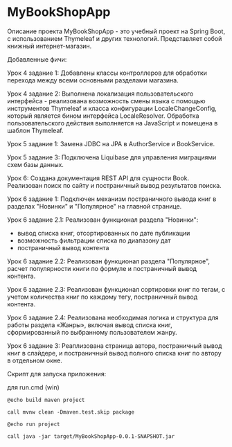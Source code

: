 # MyBookShopApp
Описание проекта
MyBookShopApp - это учебный проект на Spring Boot, с использованием Thymeleaf и других технологий. Представляет собой книжный интернет-магазин.

Добавленные фичи:

Урок 4 задание 1:
Добавлены классы контроллеров для обработки перехода между всеми основными разделами магазина.

Урок 4 задание 2:
Выполнена локализация пользовательского интерфейса - реализована возможность смены языка с помощью инструментов Thymeleaf и класса конфигурации LocaleChangeConfig, который является бином интерфейса LocaleResolver. Обработка пользовательского действия выполняется на JavaScript и помещена в шаблон Thymeleaf.

Урок 5 задание 1:
Замена JDBC на JPA в AuthorService и BookService.

Урок 5 задание 3:
Подключена Liquibase для управления миграциями схем базы данных.

Урок 6:
Создана документация REST API для сущности Book. 
Реализован поиск по сайту и постраничный вывод результатов поиска.

Урок 6 задание 1:
Подключен механизм постраничного вывода книг в разделах "Новинки" и "Популярное" на главной странице.

Урок 6 задание 2.1:
Реализован функционал раздела "Новинки": 
- вывод списка книг, отсортированных по дате публикации
- возможность фильтрации списка по диапазону дат
- постраничный вывод контента

Урок 6 задание 2.2:
Реализован функционал раздела "Популярное", расчет популярности книги по формуле и постраничный вывод контента.

Урок 6 задание 2.3:
Реализован функционал сортировки книг по тегам, с учетом количества книг по каждому тегу, постраничный вывод контента.

Урок 6 задание 2.4:
Реализована необходимая логика и структура для работы раздела «Жанры», включая вывод списка книг, сформированный по выбранному пользователем жанру. 

Урок 6 задание 3:
Реаплизована страница автора, постраничный вывод книг в слайдере, и постраничный вывод полного списка книг по автору в отдельном окне.


Скрипт для запуска приложения:

для run.cmd (win)

`@echo build maven project`

`call mvnw clean -Dmaven.test.skip package`

`@echo run project`

`call java -jar target/MyBookShopApp-0.0.1-SNAPSHOT.jar`

